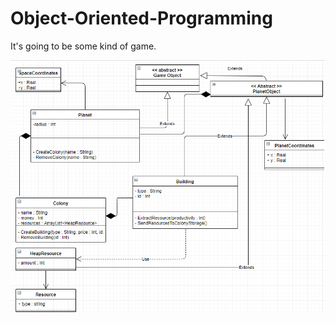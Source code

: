 # Object-Oriented-Programming
It's going to be some kind of game.

![alt text](https://github.com/ectuser/Object-Oriented-Programming/blob/master/Game%20Diagram%20Image.png?raw=true)
